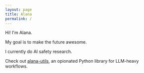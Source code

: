 ```yaml
---
layout: page
title: Alana
permalink: /
---
```


Hi! I'm Alana.

My goal is to make the future awesome.

I currently do AI safety research.

Check out [alana-utils](https://utils.alana.computer/), an opionated Python library for LLM-heavy workflows.

